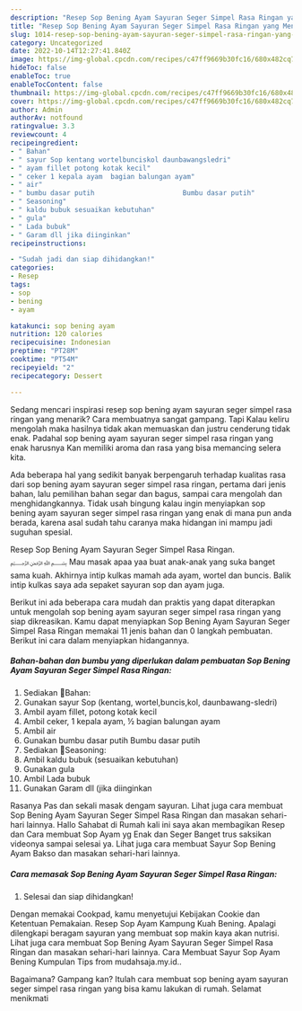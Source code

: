 ```yaml
---
description: "Resep Sop Bening Ayam Sayuran Seger Simpel Rasa Ringan yang Menggugah Selera, Buat Buka Puasa}"
title: "Resep Sop Bening Ayam Sayuran Seger Simpel Rasa Ringan yang Menggugah Selera, Buat Buka Puasa}"
slug: 1014-resep-sop-bening-ayam-sayuran-seger-simpel-rasa-ringan-yang-menggugah-selera-buat-buka-puasa
category: Uncategorized
date: 2022-10-14T12:27:41.840Z
image: https://img-global.cpcdn.com/recipes/c47ff9669b30fc16/680x482cq70/sop-bening-ayam-sayuran-seger-simpel-rasa-ringan-foto-resep-utama.jpg
hideToc: false
enableToc: true
enableTocContent: false
thumbnail: https://img-global.cpcdn.com/recipes/c47ff9669b30fc16/680x482cq70/sop-bening-ayam-sayuran-seger-simpel-rasa-ringan-foto-resep-utama.jpg
cover: https://img-global.cpcdn.com/recipes/c47ff9669b30fc16/680x482cq70/sop-bening-ayam-sayuran-seger-simpel-rasa-ringan-foto-resep-utama.jpg
author: Admin
authorAv: notfound
ratingvalue: 3.3
reviewcount: 4
recipeingredient:
- " Bahan"
- " sayur Sop kentang wortelbunciskol daunbawangsledri"
- " ayam fillet potong kotak kecil"
- " ceker 1 kepala ayam  bagian balungan ayam"
- " air"
- " bumbu dasar putih                      Bumbu dasar putih"
- " Seasoning"
- " kaldu bubuk sesuaikan kebutuhan"
- " gula"
- " Lada bubuk"
- " Garam dll jika diinginkan"
recipeinstructions:

- "Sudah jadi dan siap dihidangkan!"
categories:
- Resep
tags:
- sop
- bening
- ayam

katakunci: sop bening ayam 
nutrition: 120 calories
recipecuisine: Indonesian
preptime: "PT28M"
cooktime: "PT54M"
recipeyield: "2"
recipecategory: Dessert

---
```



Sedang mencari inspirasi resep sop bening ayam sayuran seger simpel rasa ringan yang menarik? Cara membuatnya sangat gampang. Tapi Kalau keliru mengolah maka hasilnya tidak akan memuaskan dan justru cenderung tidak enak. Padahal sop bening ayam sayuran seger simpel rasa ringan yang enak harusnya Kan memiliki aroma dan rasa yang bisa memancing selera kita.


Ada beberapa hal yang sedikit banyak berpengaruh terhadap kualitas rasa dari sop bening ayam sayuran seger simpel rasa ringan, pertama dari jenis bahan, lalu pemilihan bahan segar dan bagus, sampai cara mengolah dan menghidangkannya. Tidak usah bingung kalau ingin menyiapkan sop bening ayam sayuran seger simpel rasa ringan yang enak di mana pun anda berada, karena asal sudah tahu caranya maka hidangan ini mampu jadi suguhan spesial.

Resep Sop Bening Ayam Sayuran Seger Simpel Rasa Ringan. ﷽ Mau masak apaa yaa buat anak-anak yang suka banget sama kuah. Akhirnya intip kulkas mamah ada ayam, wortel dan buncis. Balik intip kulkas saya ada sepaket sayuran sop dan ayam juga.


Berikut ini ada beberapa cara mudah dan praktis yang dapat diterapkan untuk mengolah sop bening ayam sayuran seger simpel rasa ringan yang siap dikreasikan. Kamu dapat menyiapkan Sop Bening Ayam Sayuran Seger Simpel Rasa Ringan memakai 11 jenis bahan dan 0 langkah pembuatan. Berikut ini cara dalam menyiapkan hidangannya.

<!--inarticleads1-->

##### Bahan-bahan dan bumbu yang diperlukan dalam pembuatan Sop Bening Ayam Sayuran Seger Simpel Rasa Ringan:

1. Sediakan  🍒Bahan:
1. Gunakan  sayur Sop (kentang, wortel,buncis,kol, daunbawang-sledri)
1. Ambil  ayam fillet, potong kotak kecil
1. Ambil  ceker, 1 kepala ayam, ½ bagian balungan ayam
1. Ambil  air
1. Gunakan  bumbu dasar putih                      Bumbu dasar putih
1. Sediakan  🍒Seasoning:
1. Ambil  kaldu bubuk (sesuaikan kebutuhan)
1. Gunakan  gula
1. Ambil  Lada bubuk
1. Gunakan  Garam dll (jika diinginkan


Rasanya Pas dan sekali masak dengam sayuran. Lihat juga cara membuat Sop Bening Ayam Sayuran Seger Simpel Rasa Ringan dan masakan sehari-hari lainnya. Hallo Sahabat di Rumah kali ini saya akan membagikan Resep dan Cara membuat Sop Ayam yg Enak dan Seger Banget trus saksikan videonya sampai selesai ya. Lihat juga cara membuat Sayur Sop Bening Ayam Bakso dan masakan sehari-hari lainnya. 

<!--inarticleads2-->

##### Cara memasak Sop Bening Ayam Sayuran Seger Simpel Rasa Ringan:


1. Selesai dan siap dihidangkan!

Dengan memakai Cookpad, kamu menyetujui Kebijakan Cookie dan Ketentuan Pemakaian. Resep Sop Ayam Kampung Kuah Bening. Apalagi dilengkapi beragam sayuran yang membuat sop makin kaya akan nutrisi. Lihat juga cara membuat Sop Bening Ayam Sayuran Seger Simpel Rasa Ringan dan masakan sehari-hari lainnya. Cara Membuat Sayur Sop Ayam Bening Kumpulan Tips from mudahsaja.my.id.. 

Bagaimana? Gampang kan? Itulah cara membuat sop bening ayam sayuran seger simpel rasa ringan yang bisa kamu lakukan di rumah. Selamat menikmati
